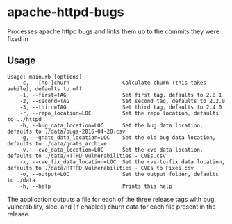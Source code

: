 # apache-httpd-bugs
Processes apache httpd bugs and links them up to the commits they were fixed in

## Usage
```
Usage: main.rb [options]
    -c, --[no-]churn                 Calculate churn (this takes awhile), defaults to off
    -1, --first=TAG                  Set first tag, defaults to 2.0.1
    -2, --second=TAG                 Set second tag, defaults to 2.2.0
    -3, --third=TAG                  Set third tag, defaults to 2.4.0
    -r, --repo_location=LOC          Set the repo location, defaults to ../httpd
    -b, --bug_data_location=LOC      Set the bug data location, defaults to ./data/bugs-2016-04-20.csv
    -g, --gnats_data_location=LOC    Set the old bug data location, defaults to ./data/gnats_archive
    -v, --cve_data_location=LOC      Set the cve data location, defaults to ./data/HTTPD Vulnerabilities - CVEs.csv
    -x, --cve_fix_data_location=LOC  Set the cve-to-fix data location, defaults to ./data/HTTPD Vulnerabilities - CVEs to Fixes.csv
    -o, --output=LOC                 Set the output folder, defaults to ./data
    -h, --help                       Prints this help
```

The application outputs a file for each of the three release tags with bug, vulnerability, sloc, and (if enabled) churn data for each file present in the release.
